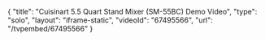 {
    "title": "Cuisinart 5.5 Quart Stand Mixer (SM-55BC) Demo Video",
    "type": "solo",
    "layout": "iframe-static",
    "videoId": "67495566",
    "url": "\/tvpembed\/67495566"
}